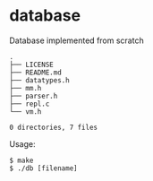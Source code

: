 # database
Database implemented from scratch

```
.
├── LICENSE
├── README.md
├── datatypes.h
├── mm.h
├── parser.h
├── repl.c
└── vm.h

0 directories, 7 files
```

Usage:

```
$ make
$ ./db [filename]
```
